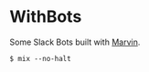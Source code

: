 # WithBots

Some Slack Bots built with [Marvin](https://github.com/willrax/marvin).

```
$ mix --no-halt
```
